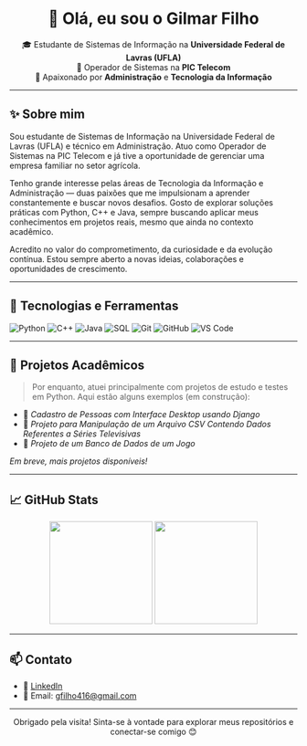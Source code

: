 <h1 align="center">👋 Olá, eu sou o Gilmar Filho</h1>

<p align="center">
  🎓 Estudante de Sistemas de Informação na <strong>Universidade Federal de Lavras (UFLA)</strong> <br>
  💼 Operador de Sistemas na <strong>PIC Telecom</strong> <br>
  🌱 Apaixonado por <strong>Administração</strong> e <strong>Tecnologia da Informação</strong> <br>
</p>

---

## ✨ Sobre mim

Sou estudante de Sistemas de Informação na Universidade Federal de Lavras (UFLA) e técnico em Administração. Atuo como Operador de Sistemas na PIC Telecom e já tive a oportunidade de gerenciar uma empresa familiar no setor agrícola.

Tenho grande interesse pelas áreas de Tecnologia da Informação e Administração — duas paixões que me impulsionam a aprender constantemente e buscar novos desafios. Gosto de explorar soluções práticas com Python, C++ e Java, sempre buscando aplicar meus conhecimentos em projetos reais, mesmo que ainda no contexto acadêmico.

Acredito no valor do comprometimento, da curiosidade e da evolução contínua. Estou sempre aberto a novas ideias, colaborações e oportunidades de crescimento.

---

## 🚀 Tecnologias e Ferramentas

![Python](https://img.shields.io/badge/-Python-333?style=flat&logo=python)
![C++](https://img.shields.io/badge/-C++-333?style=flat&logo=c%2B%2B)
![Java](https://img.shields.io/badge/-Java-333?style=flat&logo=java)
![SQL](https://img.shields.io/badge/-SQL-333?style=flat&logo=postgresql)
![Git](https://img.shields.io/badge/-Git-333?style=flat&logo=git)
![GitHub](https://img.shields.io/badge/-GitHub-333?style=flat&logo=github)
![VS Code](https://img.shields.io/badge/-VS%20Code-333?style=flat&logo=visual-studio-code)

---

## 📂 Projetos Acadêmicos

> Por enquanto, atuei principalmente com projetos de estudo e testes em Python. Aqui estão alguns exemplos (em construção):

- 📌 *Cadastro de Pessoas com Interface Desktop usando Django*  
- 📌 *Projeto para Manipulação de um Arquivo CSV Contendo Dados Referentes a Séries Televisivas*
- 📌 *Projeto de um Banco de Dados de um Jogo*

*Em breve, mais projetos disponíveis!*

---

## 📈 GitHub Stats

<p align="center">
  <img height="180em" src="https://github-readme-stats.vercel.app/api?username=gilmar-filho&show_icons=true&theme=github_dark&hide_border=true" />
  <img height="180em" src="https://github-readme-stats.vercel.app/api/top-langs/?username=gilmar-filho&layout=compact&theme=github_dark&hide_border=true"/>
</p>

---

## 📫 Contato

- 💼 [LinkedIn](https://www.linkedin.com/in/gilmar-filho-0b6717263)  
- 📧 Email: gfilho416@gmail.com

---

<p align="center">
  Obrigado pela visita! Sinta-se à vontade para explorar meus repositórios e conectar-se comigo 😊
</p>
